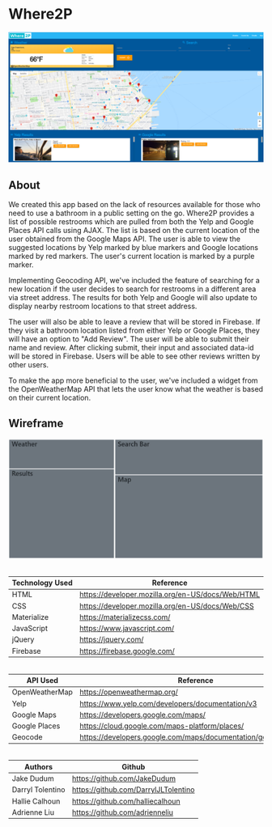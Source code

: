 # Where2P
![Screenshot of Finalized Site](images/Where2P_Finalized.PNG)

## About
We created this app based on the lack of resources available for those who need to use a bathroom in a public setting on the go. Where2P provides a list of possible restrooms which are pulled from both the Yelp and Google Places API calls using AJAX. The list is based on the current location of the user obtained from the Google Maps API. The user is able to view the suggested locations by Yelp marked by blue markers and Google locations marked by red markers. The user's current location is marked by a purple marker. 

 Implementing Geocoding API, we've included the feature of searching for a new location if the user decides to search for restrooms in a different area via street address. The results for both Yelp and Google will also update to display nearby restroom locations to that street address. 

 The user will also be able to leave a review that will be stored in Firebase. If they visit a bathroom location listed from either Yelp or Google Places, they will have an option to "Add Review". The user will be able to submit their name and review. After clicking submit, their input and associated data-id will be stored in Firebase. Users will be able to see other reviews written by other users.

To make the app more beneficial to the user, we've included a widget from the  OpenWeatherMap API that lets the user know what the weather is based on their current location. 

## Wireframe
![Screenshot of Original Wireframe](images/Wireframe.PNG)

######
| Technology Used | Reference |
| --------------- | --------- |
| HTML | https://developer.mozilla.org/en-US/docs/Web/HTML |
| CSS | https://developer.mozilla.org/en-US/docs/Web/CSS |
| Materialize | https://materializecss.com/ |
| JavaScript | https://www.javascript.com/ |
| jQuery | https://jquery.com/ |
| Firebase | https://firebase.google.com/ |
######


######
| API Used | Reference |
| --------------- | --------- |
| OpenWeatherMap | https://openweathermap.org/ |
| Yelp | https://www.yelp.com/developers/documentation/v3 |
| Google Maps | https://developers.google.com/maps/ |
| Google Places | https://cloud.google.com/maps-platform/places/ |
| Geocode | https://developers.google.com/maps/documentation/geocoding/start|
######


#####  
Authors  | Github
------------- | -------------
Jake Dudum  | https://github.com/JakeDudum
Darryl Tolentino  | https://github.com/DarrylJLTolentino
Hallie Calhoun | https://github.com/halliecalhoun
Adrienne Liu  | https://github.com/adrienneliu